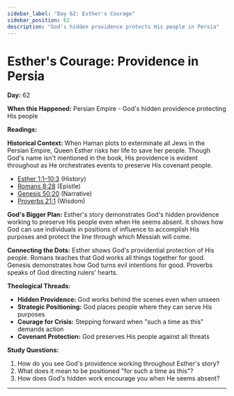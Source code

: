 ```yaml
---
sidebar_label: "Day 62: Esther's Courage"
sidebar_position: 62
description: "God's hidden providence protects His people in Persia"
---
```


# Esther's Courage: Providence in Persia

**Day:** 62

**When this Happened:** Persian Empire - God's hidden providence protecting His people

**Readings:**

**Historical Context:** When Haman plots to exterminate all Jews in the Persian Empire, Queen Esther risks her life to save her people. Though God's name isn't mentioned in the book, His providence is evident throughout as He orchestrates events to preserve His covenant people.
 - [Esther 1:1–10:3](https://www.biblegateway.com/passage/?search=Esther+1%3A1-10%3A3) (History)
 - [Romans 8:28](https://www.biblegateway.com/passage/?search=Romans+8%3A28) (Epistle)
 - [Genesis 50:20](https://www.biblegateway.com/passage/?search=Genesis+50%3A20) (Narrative)
 - [Proverbs 21:1](https://www.biblegateway.com/passage/?search=Proverbs+21%3A1) (Wisdom)

**God's Bigger Plan:** Esther's story demonstrates God's hidden providence working to preserve His people even when He seems absent. It shows how God can use individuals in positions of influence to accomplish His purposes and protect the line through which Messiah will come.

**Connecting the Dots:** Esther shows God's providential protection of His people. Romans teaches that God works all things together for good. Genesis demonstrates how God turns evil intentions for good. Proverbs speaks of God directing rulers' hearts.

****Theological Threads:****
- **Hidden Providence:** God works behind the scenes even when unseen
- **Strategic Positioning:** God places people where they can serve His purposes
- **Courage for Crisis:** Stepping forward when "such a time as this" demands action
- **Covenant Protection:** God preserves His people against all threats

**Study Questions:**
1. How do you see God's providence working throughout Esther's story?
2. What does it mean to be positioned "for such a time as this"?
3. How does God's hidden work encourage you when He seems absent?

---